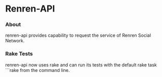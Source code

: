Renren-API
===================

### About
renren-api provides capability to request the service of Renren Social Network.

### Rake Tests
renren-api now uses rake and can run its tests with the default rake task ```rake from the command line.
